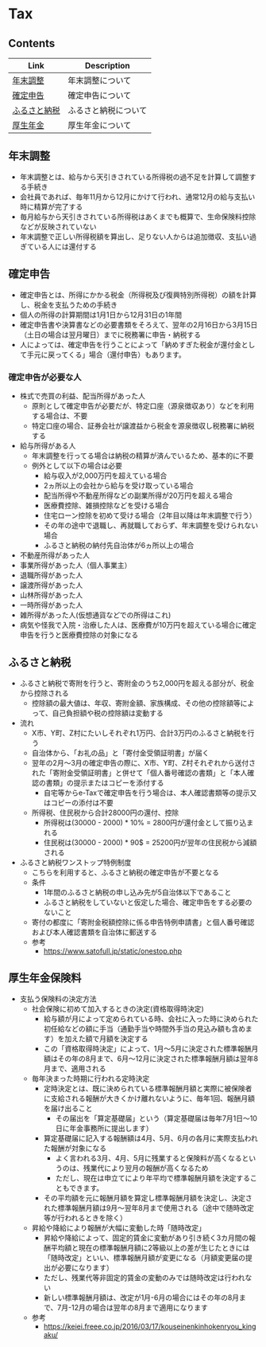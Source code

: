 # Tax


## Contents
| Link | Description |
| --- | --- |
| [年末調整](#年末調整)         | 年末調整について |
| [確定申告](#確定申告)         | 確定申告について |
| [ふるさと納税](#ふるさと納税) | ふるさと納税について |
| [厚生年金](#厚生年金)         | 厚生年金について |


## 年末調整
* 年末調整とは、給与から天引きされている所得税の過不足を計算して調整する手続き
* 会社員であれば、毎年11月から12月にかけて行われ、通常12月の給与支払い時に精算が完了する
* 毎月給与から天引きされている所得税はあくまでも概算で、生命保険料控除などが反映されていない
* 年末調整で正しい所得税額を算出し、足りない人からは追加徴収、支払い過ぎている人には還付する


## 確定申告
* 確定申告とは、所得にかかる税金（所得税及び復興特別所得税）の額を計算し、税金を支払うための手続き
* 個人の所得の計算期間は1月1日から12月31日の1年間
* 確定申告書や決算書などの必要書類をそろえて、翌年の2月16日から3月15日（土日の場合は翌月曜日）までに税務署に申告・納税する
* 人によっては、確定申告を行うことによって「納めすぎた税金が還付金として手元に戻ってくる」場合（還付申告）もあります。


### 確定申告が必要な人
* 株式で売買の利益、配当所得があった人
    * 原則として確定申告が必要だが、特定口座（源泉徴収あり）などを利用する場合は、不要
    * 特定口座の場合、証券会社が譲渡益から税金を源泉徴収し税務署に納税する
* 給与所得がある人
    * 年末調整を行ってる場合は納税の精算が済んでいるため、基本的に不要
    * 例外として以下の場合は必要
        * 給与収入が2,000万円を超えている場合
        * 2ヵ所以上の会社から給与を受け取っている場合
        * 配当所得や不動産所得などの副業所得が20万円を超える場合
        * 医療費控除、雑損控除などを受ける場合
        * 住宅ローン控除を初めて受ける場合（2年目以降は年末調整で行う）
        * その年の途中で退職し、再就職しておらず、年末調整を受けられない場合
        * ふるさと納税の納付先自治体が6ヵ所以上の場合
* 不動産所得があった人
* 事業所得があった人（個人事業主）
* 退職所得があった人
* 譲渡所得があった人
* 山林所得があった人
* 一時所得があった人
* 雑所得があった人(仮想通貨などでの所得はこれ)
* 病気や怪我で入院・治療した人は、医療費が10万円を超えている場合に確定申告を行うと医療費控除の対象になる


## ふるさと納税
* ふるさと納税で寄附を行うと、寄附金のうち2,000円を超える部分が、税金から控除される
    * 控除額の最大値は、年収、寄附金額、家族構成、その他の控除額等によって、自己負担額や税の控除額は変動する
* 流れ
    * X市、Y町、Z村にたいしそれぞれ1万円、合計3万円のふるさと納税を行う
    * 自治体から、「お礼の品」と「寄付金受領証明書」が届く
    * 翌年の2月～3月の確定申告の際に、X市、Y町、Z村それぞれから送付された「寄附金受領証明書」と併せて「個人番号確認の書類」と「本人確認の書類」の提示またはコピーを添付する
        * 自宅等からe-Taxで確定申告を行う場合は、本人確認書類等の提示又はコピーの添付は不要
    * 所得税、住民税から合計28000円の還付、控除
        * 所得税は(30000 - 2000) * 10% = 2800円が還付金として振り込まれる
        * 住民税は(30000 - 2000) * 90$ = 25200円が翌年の住民税から減額される
* ふるさと納税ワンストップ特例制度
    * こちらを利用すると、ふるさと納税の確定申告が不要となる
    * 条件
        * 1年間のふるさと納税の申し込み先が5自治体以下であること
        * ふるさと納税をしていないと仮定した場合、確定申告をする必要のないこと
    * 寄付の都度に「寄附金税額控除に係る申告特例申請書」と個人番号確認および本人確認書類を自治体に郵送する
    * 参考
        * https://www.satofull.jp/static/onestop.php


## 厚生年金保険料
* 支払う保険料の決定方法
    * 社会保険に初めて加入するときの決定(資格取得時決定)
        * 給与額が月によって定められている時、会社に入った時に決められた初任給などの額に手当（通勤手当や時間外手当の見込み額も含めます）を加えた額で月額を決定する
        * この「資格取得時決定」によって、1月～5月に決定された標準報酬月額はその年の8月まで、6月～12月に決定された標準報酬月額は翌年8月まで、適用される
    * 毎年決まった時期に行われる定時決定
        * 定時決定とは、既に決められている標準報酬月額と実際に被保険者に支給される報酬が大きくかけ離れないように、毎年1回、報酬月額を届け出ること
            * その届出を「算定基礎届」という（算定基礎届は毎年7月1日～10日に年金事務所に提出します）
        * 算定基礎届に記入する報酬額は4月、5月、6月の各月に実際支払われた報酬が対象になる
            * よく言われる3月、4月、5月に残業すると保険料が高くなるというのは、残業代により翌月の報酬が高くなるため
            * ただし、現在は申立てにより年平均で標準報酬月額を決定することもできます。
        * その平均額を元に報酬月額を算定し標準報酬月額を決定し、決定された標準報酬月額は9月～翌年8月まで使用される（途中で随時改定等が行われるときを除く）
    * 昇給や降給により報酬が大幅に変動した時「随時改定」
        * 昇給や降給によって、固定的賃金に変動があり引き続く3カ月間の報酬平均額と現在の標準報酬月額に2等級以上の差が生じたときには「随時改定」といい、標準報酬月額が変更になる（月額変更届の提出が必要になります）
        * ただし、残業代等非固定的賃金の変動のみでは随時改定は行われない
        * 新しい標準報酬月額は、改定が1月-6月の場合にはその年の8月まで、7月-12月の場合は翌年の8月まで適用になります
    * 参考
        * https://keiei.freee.co.jp/2016/03/17/kouseinenkinhokenryou_kingaku/
